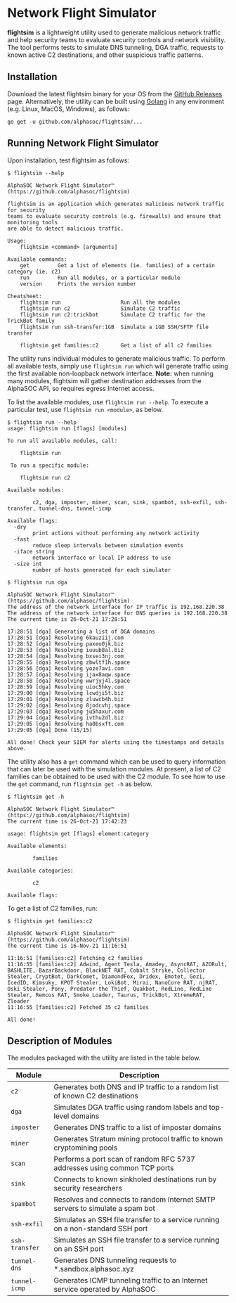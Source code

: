 # Network Flight Simulator

**flightsim** is a lightweight utility used to generate malicious network traffic and help security teams to evaluate security controls and network visibility. The tool performs tests to simulate DNS tunneling, DGA traffic, requests to known active C2 destinations, and other suspicious traffic patterns.

## Installation

Download the latest flightsim binary for your OS from the [GitHub Releases](https://github.com/alphasoc/flightsim/releases) page. Alternatively, the utility can be built using [Golang](https://golang.org/doc/install) in any environment (e.g. Linux, MacOS, Windows), as follows:

```
go get -u github.com/alphasoc/flightsim/...
```

## Running Network Flight Simulator

Upon installation, test flightsim as follows:

```
$ flightsim --help

AlphaSOC Network Flight Simulator™ (https://github.com/alphasoc/flightsim)

flightsim is an application which generates malicious network traffic for security
teams to evaluate security controls (e.g. firewalls) and ensure that monitoring tools
are able to detect malicious traffic.

Usage:
    flightsim <command> [arguments]

Available commands:
    get         Get a list of elements (ie. families) of a certain category (ie. c2)
    run         Run all modules, or a particular module
    version     Prints the version number

Cheatsheet:
    flightsim run                   Run all the modules
    flightsim run c2                Simulate C2 traffic
    flightsim run c2:trickbot       Simulate C2 traffic for the TrickBot family
    flightsim run ssh-transfer:1GB  Simulate a 1GB SSH/SFTP file transfer

    flightsim get families:c2       Get a list of all c2 families
```

The utility runs individual modules to generate malicious traffic. To perform all available tests, simply use `flightsim run` which will generate traffic using the first available non-loopback network interface. **Note:** when running many modules, flightsim will gather destination addresses from the AlphaSOC API, so requires egress Internet access.

To list the available modules, use `flightsim run --help`. To execute a particular test, use `flightsim run <module>`, as below.

```
$ flightsim run --help
usage: flightsim run [flags] [modules]

To run all available modules, call:

    flightsim run

 To run a specific module:

    flightsim run c2

Available modules:

        c2, dga, imposter, miner, scan, sink, spambot, ssh-exfil, ssh-transfer, tunnel-dns, tunnel-icmp

Available flags:
  -dry
        print actions without performing any network activity
  -fast
        reduce sleep intervals between simulation events
  -iface string
        network interface or local IP address to use
  -size int
        number of hosts generated for each simulator

$ flightsim run dga

AlphaSOC Network Flight Simulator™  (https://github.com/alphasoc/flightsim)
The address of the network interface for IP traffic is 192.168.220.38
The address of the network interface for DNS queries is 192.168.220.38
The current time is 26-Oct-21 17:28:51

17:28:51 [dga] Generating a list of DGA domains
17:28:51 [dga] Resolving 6kauziij.com
17:28:52 [dga] Resolving paxeo0jk.biz
17:28:53 [dga] Resolving iuuub8al.biz
17:28:54 [dga] Resolving bxsei3nj.com
17:28:55 [dga] Resolving zbwltf1h.space
17:28:56 [dga] Resolving yoze7avi.com
17:28:57 [dga] Resolving ijax8aqw.space
17:28:58 [dga] Resolving wwrjyj4l.space
17:28:59 [dga] Resolving uioc5hky.com
17:29:00 [dga] Resolving lcwdji5t.biz
17:29:01 [dga] Resolving zluwcb4h.biz
17:29:02 [dga] Resolving 8jodcvhj.space
17:29:03 [dga] Resolving ju5haxur.com
17:29:04 [dga] Resolving ivthu2dl.biz
17:29:05 [dga] Resolving ha0bsxft.com
17:29:05 [dga] Done (15/15)

All done! Check your SIEM for alerts using the timestamps and details above.
```

The utility also has a `get` command which can be used to query information that can later be used with the simulation modules. At present, a list of C2 families can be obtained to be used with the C2 module. To see how to use the `get` command, run `flightsim get -h` as below.

```
$ flightsim get -h

AlphaSOC Network Flight Simulator™  (https://github.com/alphasoc/flightsim)
The current time is 26-Oct-21 17:42:23

usage: flightsim get [flags] element:category

Available elements:

        families

Available categories:

        c2

Available flags:
```

To get a list of C2 families, run:

```
$ flightsim get families:c2

AlphaSOC Network Flight Simulator™  (https://github.com/alphasoc/flightsim)
The current time is 16-Nov-21 11:16:51

11:16:51 [families:c2] Fetching c2 families
11:16:55 [families:c2] Adwind, Agent Tesla, Amadey, AsyncRAT, AZORult, BASHLITE, BazarBackdoor, BlackNET RAT, Cobalt Strike, Collector Stealer, CryptBot, DarkComet, DiamondFox, Dridex, Emotet, Gozi, IcedID, Kimsuky, KPOT Stealer, LokiBot, Mirai, NanoCore RAT, njRAT, Oski Stealer, Pony, Predator the Thief, Quakbot, RedLine, RedLine Stealer, Remcos RAT, Smoke Loader, Taurus, TrickBot, XtremeRAT, Zloader
11:16:55 [families:c2] Fetched 35 c2 families

All done!
```

## Description of Modules

The modules packaged with the utility are listed in the table below.

| Module        | Description                                                                   |
| ------------- | ----------------------------------------------------------------------------- |
| `c2`          | Generates both DNS and IP traffic to a random list of known C2 destinations   |
| `dga`         | Simulates DGA traffic using random labels and top-level domains               |
| `imposter`    | Generates DNS traffic to a list of imposter domains                           |
| `miner`       | Generates Stratum mining protocol traffic to known cryptomining pools         |
| `scan`        | Performs a port scan of random RFC 5737 addresses using common TCP ports      |
| `sink`        | Connects to known sinkholed destinations run by security researchers          |
| `spambot`     | Resolves and connects to random Internet SMTP servers to simulate a spam bot  |
| `ssh-exfil`   | Simulates an SSH file transfer to a service running on a non-standard SSH port|
| `ssh-transfer`| Simulates an SSH file transfer to a service running on an SSH port            |
| `tunnel-dns`  | Generates DNS tunneling requests to \*.sandbox.alphasoc.xyz                   |
| `tunnel-icmp` | Generates ICMP tunneling traffic to an Internet service operated by AlphaSOC  |
